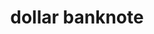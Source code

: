 ---
layout: objects
title: dollar banknote
emoji: dollar_banknote
permalink: 💵.html
image: assets/img/3moji/dollar_banknote.png
---